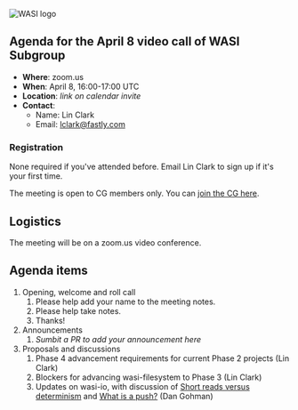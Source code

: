 ![WASI logo](/WASI.png)

## Agenda for the April 8 video call of WASI Subgroup

- **Where**: zoom.us
- **When**: April 8, 16:00-17:00 UTC
- **Location**: *link on calendar invite*
- **Contact**:
    - Name: Lin Clark
    - Email: lclark@fastly.com

### Registration

None required if you've attended before. Email Lin Clark to sign up if it's your first time. 

The meeting is open to CG members only. You can [join the CG here](https://www.w3.org/community/webassembly/).

## Logistics

The meeting will be on a zoom.us video conference.

## Agenda items

1. Opening, welcome and roll call
    1. Please help add your name to the meeting notes.
    1. Please help take notes.
    1. Thanks!
1. Announcements
    1. _Sumbit a PR to add your announcement here_
1. Proposals and discussions
    1. Phase 4 advancement requirements for current Phase 2 projects (Lin Clark)
    2. Blockers for advancing wasi-filesystem to Phase 3 (Lin Clark)
    3. Updates on wasi-io, with discussion of [Short reads versus determinism](https://github.com/WebAssembly/wasi-io/issues/7) and [What is a push?](https://github.com/WebAssembly/wasi-io/issues/9) (Dan Gohman)
